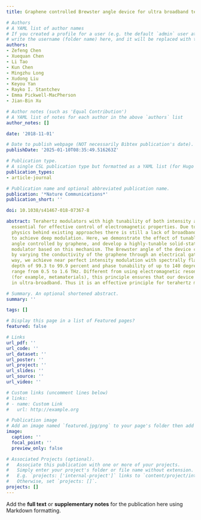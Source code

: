 ```yaml
---
title: Graphene controlled Brewster angle device for ultra broadband terahertz modulation

# Authors
# A YAML list of author names
# If you created a profile for a user (e.g. the default `admin` user at `content/authors/admin/`), 
# write the username (folder name) here, and it will be replaced with their full name and linked to their profile.
authors:
- Zefeng Chen
- Xuequan Chen
- Li Tao
- Kun Chen
- Mingzhu Long
- Xudong Liu
- Keyou Yan
- Rayko I. Stantchev
- Emma Pickwell-MacPherson
- Jian-Bin Xu

# Author notes (such as 'Equal Contribution')
# A YAML list of notes for each author in the above `authors` list
author_notes: []

date: '2018-11-01'

# Date to publish webpage (NOT necessarily Bibtex publication's date).
publishDate: '2025-01-10T08:35:49.516263Z'

# Publication type.
# A single CSL publication type but formatted as a YAML list (for Hugo requirements).
publication_types:
- article-journal

# Publication name and optional abbreviated publication name.
publication: '*Nature Communications*'
publication_short: ''

doi: 10.1038/s41467-018-07367-8

abstract: Terahertz modulators with high tunability of both intensity and phase are
  essential for effective control of electromagnetic properties. Due to the underlying
  physics behind existing approaches there is still a lack of broadband devices able
  to achieve deep modulation. Here, we demonstrate the effect of tunable Brewster
  angle controlled by graphene, and develop a highly-tunable solid-state graphene/quartz
  modulator based on this mechanism. The Brewster angle of the device can be tuned
  by varying the conductivity of the graphene through an electrical gate. In this
  way, we achieve near perfect intensity modulation with spectrally flat modulation
  depth of 99.3 to 99.9 percent and phase tunability of up to 140 degree in the frequency
  range from 0.5 to 1.6 THz. Different from using electromagnetic resonance effects
  (for example, metamaterials), this principle ensures that our device can operate
  in ultra-broadband. Thus it is an effective principle for terahertz modulation.

# Summary. An optional shortened abstract.
summary: ''

tags: []

# Display this page in a list of Featured pages?
featured: false

# Links
url_pdf: ''
url_code: ''
url_dataset: ''
url_poster: ''
url_project: ''
url_slides: ''
url_source: ''
url_video: ''

# Custom links (uncomment lines below)
# links:
# - name: Custom Link
#   url: http://example.org

# Publication image
# Add an image named `featured.jpg/png` to your page's folder then add a caption below.
image:
  caption: ''
  focal_point: ''
  preview_only: false

# Associated Projects (optional).
#   Associate this publication with one or more of your projects.
#   Simply enter your project's folder or file name without extension.
#   E.g. `projects: ['internal-project']` links to `content/project/internal-project/index.md`.
#   Otherwise, set `projects: []`.
projects: []
---
```


Add the **full text** or **supplementary notes** for the publication here using Markdown formatting.
